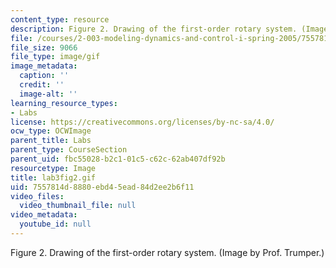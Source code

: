 ```yaml
---
content_type: resource
description: Figure 2. Drawing of the first-order rotary system. (Image by Prof. Trumper.)
file: /courses/2-003-modeling-dynamics-and-control-i-spring-2005/7557814d8880ebd45ead84d2ee2b6f11_lab3fig2.gif
file_size: 9066
file_type: image/gif
image_metadata:
  caption: ''
  credit: ''
  image-alt: ''
learning_resource_types:
- Labs
license: https://creativecommons.org/licenses/by-nc-sa/4.0/
ocw_type: OCWImage
parent_title: Labs
parent_type: CourseSection
parent_uid: fbc55028-b2c1-01c5-c62c-62ab407df92b
resourcetype: Image
title: lab3fig2.gif
uid: 7557814d-8880-ebd4-5ead-84d2ee2b6f11
video_files:
  video_thumbnail_file: null
video_metadata:
  youtube_id: null
---
```

Figure 2. Drawing of the first-order rotary system. (Image by Prof. Trumper.)